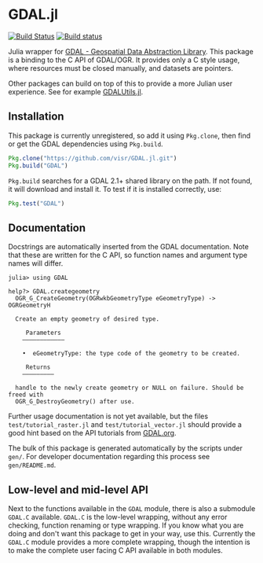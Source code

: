 # GDAL.jl

[![Build Status](https://api.travis-ci.org/visr/GDAL.jl.svg)](https://travis-ci.org/visr/GDAL.jl)
[![Build status](https://ci.appveyor.com/api/projects/status/github/visr/GDAL.jl?svg=true&branch=master)](https://ci.appveyor.com/project/visr/gdal-jl/branch/master)

Julia wrapper for [GDAL - Geospatial Data Abstraction Library](http://gdal.org/).
This package is a binding to the C API of GDAL/OGR. It provides only a C style usage, where resources must be closed manually, and datasets are pointers.

Other packages can build on top of this to provide a more Julian user experience. See for example [GDALUtils.jl](https://github.com/yeesian/GDALUtils.jl).

## Installation
This package is currently unregistered, so add it using `Pkg.clone`, then find or get the GDAL dependencies using `Pkg.build`.
```julia
Pkg.clone("https://github.com/visr/GDAL.jl.git")
Pkg.build("GDAL")
```
`Pkg.build` searches for a GDAL 2.1+ shared library on the path. If not found, it will download and install it. To test if it is installed correctly, use:
```julia
Pkg.test("GDAL")
```

## Documentation
Docstrings are automatically inserted from the GDAL documentation. Note that these are written for the C API, so function names and argument type names will differ.
```
julia> using GDAL

help?> GDAL.creategeometry
  OGR_G_CreateGeometry(OGRwkbGeometryType eGeometryType) -> OGRGeometryH

  Create an empty geometry of desired type.

     Parameters
    ––––––––––––

    •  eGeometryType: the type code of the geometry to be created.

     Returns
    –––––––––

  handle to the newly create geometry or NULL on failure. Should be freed with
  OGR_G_DestroyGeometry() after use.
```

Further usage documentation is not yet available, but the files `test/tutorial_raster.jl` and `test/tutorial_vector.jl` should provide a good hint based on the API tutorials from [GDAL.org](http://gdal.org/).

The bulk of this package is generated automatically by the scripts under `gen/`. For developer documentation regarding this process see `gen/README.md`.

## Low-level and mid-level API
Next to the functions available in the `GDAL` module, there is also a submodule `GDAL.C` available. `GDAL.C` is the low-level wrapping, without any error checking, function renaming or type wrapping. If you know what you are doing and don't want this package to get in your way, use this. Currently the `GDAL.C` module provides a more complete wrapping, though the intention is to make the complete user facing C API available in both modules.
